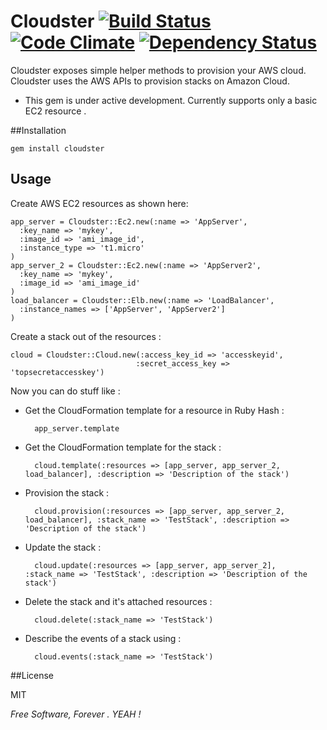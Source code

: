 # Cloudster [![Build Status](https://travis-ci.org/emilsoman/cloudster.png)](https://travis-ci.org/emilsoman/cloudster) [![Code Climate](https://codeclimate.com/badge.png)](https://codeclimate.com/github/emilsoman/cloudster) [![Dependency Status](https://gemnasium.com/emilsoman/cloudster.png)](https://gemnasium.com/emilsoman/cloudster)

Cloudster exposes simple helper methods to provision your AWS cloud.
Cloudster uses the AWS APIs to provision stacks on Amazon Cloud.


- This gem is under active development. Currently supports only a basic EC2 resource .

##Installation

    gem install cloudster

## Usage

Create AWS EC2 resources as shown here:

    app_server = Cloudster::Ec2.new(:name => 'AppServer',
      :key_name => 'mykey',
      :image_id => 'ami_image_id',
      :instance_type => 't1.micro'
    )
    app_server_2 = Cloudster::Ec2.new(:name => 'AppServer2',
      :key_name => 'mykey',
      :image_id => 'ami_image_id'
    )
    load_balancer = Cloudster::Elb.new(:name => 'LoadBalancer',
      :instance_names => ['AppServer', 'AppServer2']
    )

Create a stack out of the resources :

    cloud = Cloudster::Cloud.new(:access_key_id => 'accesskeyid',
                                :secret_access_key => 'topsecretaccesskey')
Now you can do stuff like :

- Get the CloudFormation template for a resource in Ruby Hash :
    
        app_server.template
- Get the CloudFormation template for the stack :
    
        cloud.template(:resources => [app_server, app_server_2, load_balancer], :description => 'Description of the stack')
    
- Provision the stack :

        cloud.provision(:resources => [app_server, app_server_2, load_balancer], :stack_name => 'TestStack', :description => 'Description of the stack')

- Update the stack :

        cloud.update(:resources => [app_server, app_server_2], :stack_name => 'TestStack', :description => 'Description of the stack')

- Delete the stack and it's attached resources :

        cloud.delete(:stack_name => 'TestStack')

- Describe the events of a stack using :

        cloud.events(:stack_name => 'TestStack')



##License

MIT

*Free Software, Forever . YEAH !*
